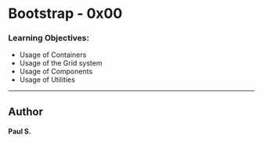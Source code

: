 # Bootstrap - 0x00

### Learning Objectives:
*    Usage of Containers
*    Usage of the Grid system
*    Usage of Components
*    Usage of Utilities

--- 
## Author 
#### Paul S.